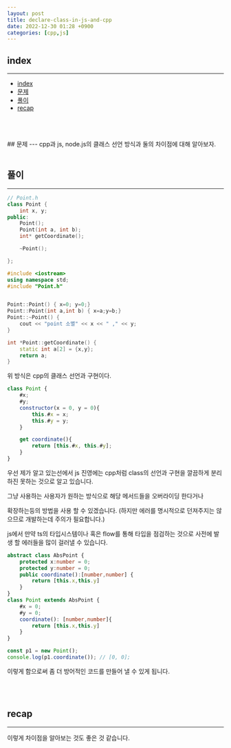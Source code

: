 ```yaml
---
layout: post
title: declare-class-in-js-and-cpp
date: 2022-12-30 01:28 +0900
categories: [cpp,js]
---
```


<!--break-->
## index 
--- 
- [index](#index)
- [문제](#문제)
- [풀이](#풀이)
- [recap](#recap)

<br>
<br>
<br>
## 문제 
--- 
cpp과 js, node.js의 클래스 선언 방식과 둘의 차이점에 대해 알아보자.
<br>
<br>

## 풀이 
--- 
```cpp
// Point.h
class Point {
    int x, y;
public:
    Point();
    Point(int a, int b);
    int* getCoordinate();

    ~Point();

};
```
```cpp
#include <iostream>
using namespace std;
#include "Point.h"


Point::Point() { x=0; y=0;}
Point::Point(int a,int b) { x=a;y=b;}
Point::~Point() {
    cout << "point 소멸" << x << " ," << y;
}

int *Point::getCoordinate() {
    static int a[2] = {x,y};
    return a;
}
```
위 방식은 cpp의 클래스 선언과
구현이다.


```js
class Point {
    #x;
    #y;
    constructor(x = 0, y = 0){
        this.#x = x;
        this.#y = y;
    }

    get coordinate(){
        return [this.#x, this.#y];
    }
}
```


우선 제가 알고 있는선에서 js 진영에는 cpp처럼
class의 선언과 구현을 깔끔하게 분리하진 못하는 것으로 알고 있습니다.

그냥 사용하는 사용자가 원하는 방식으로 해당 메서드들을 오버라이딩 한다거나

확장하는등의 방법을 사용 할 수 있겠습니다. (하지만 에러를 명시적으로 던져주지는 않으므로 개발하는데 주의가 필요합니다.)


js에서 만약 ts의 타입시스템이나 혹은 flow를 통해 타입을 점검하는 것으로 사전에 발생 할 에러들을 많이 걸러낼 수 있습니다.


```typescript
abstract class AbsPoint {
    protected x:number = 0;
    protected y:number = 0;
    public coordinate():[number,number] {
        return [this.x,this.y] 
    }
}
class Point extends AbsPoint {
    #x = 0;
    #y = 0;
    coordinate(): [number,number]{
        return [this.x,this.y]
    }
}

const p1 = new Point();
console.log(p1.coordinate()); // [0, 0];
```

이렇게 함으로써 좀 더 방어적인 코드를 만들어 낼 수 있게 됩니다.





<br>
<br>

## recap 
--- 

이렇게 차이점을 알아보는 것도 좋은 것 같습니다.

<br>
<br>
